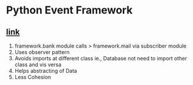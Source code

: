 # Python Event Framework

## [link](https://github.com/ArjanCodes/betterpython/blob/main/4%20-%20observer%20pattern/api_v2/event.py)

1. framework.bank module calls > framework.mail via subscriber module
2. Uses observer pattern
3. Avoids imports at different class ie., Database not need to import other class and vis versa
4. Helps abstracting of Data
5. Less Cohesion
